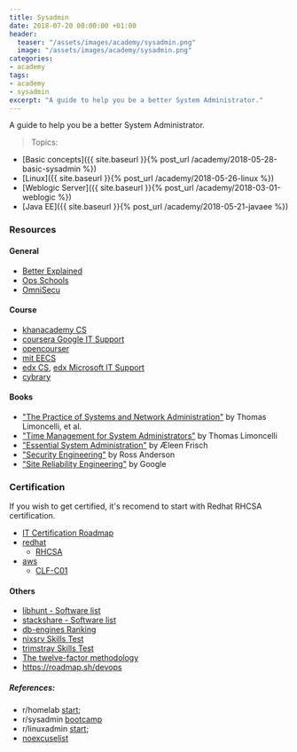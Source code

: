 ```yaml
---
title: Sysadmin
date: 2018-07-20 00:00:00 +01:00
header:
  teaser: "/assets/images/academy/sysadmin.png"
  image: "/assets/images/academy/sysadmin.png"
categories:
- academy
tags:
- academy
- sysadmin
excerpt: "A guide to help you be a better System Administrator."
---
```


A guide to help you be a better System Administrator.

> Topics:
* [Basic concepts]({{ site.baseurl }}{% post_url /academy/2018-05-28-basic-sysadmin %})
* [Linux]({{ site.baseurl }}{% post_url /academy/2018-05-26-linux %})
* [Weblogic Server]({{ site.baseurl }}{% post_url /academy/2018-03-01-weblogic %})
* [Java EE]({{ site.baseurl }}{% post_url /academy/2018-05-21-javaee %})

### Resources

#### General
* [Better Explained](https://betterexplained.com/archives/)
* [Ops Schools](http://www.opsschool.org/en/latest/)
* [OmniSecu](http://www.omnisecu.com/knowledge.php)

#### Course
* [khanacademy CS](https://www.khanacademy.org/computing/computer-science)
* [coursera Google IT Support](https://www.coursera.org/specializations/google-it-support)
* [opencourser](https://opencourser.com/)
* [mit EECS](https://ocw.mit.edu/courses/electrical-engineering-and-computer-science/)
* [edx CS](https://www.edx.org/course/subject/computer-science), [edx Microsoft IT Support](https://www.edx.org/microsoft-professional-program-it-support)
* [cybrary](https://www.cybrary.it/catalog/)

#### Books
* ["The Practice of Systems and Network Administration"](https://www.amazon.com/dp/0321919165/) by Thomas Limoncelli, et al.
* ["Time Management for System Administrators"](https://www.amazon.com/dp/0596007833/) by Thomas Limoncelli
* ["Essential System Administration"](https://www.amazon.com/dp/0596003439/) by Æleen Frisch
* ["Security Engineering"](http://www.cl.cam.ac.uk/~rja14/book.html) by Ross Anderson
* ["Site Reliability Engineering"](https://landing.google.com/sre/book/index.html) by Google

### Certification

If you wish to get certified, it's recomend to start with Redhat RHCSA certification.

* [IT Certification Roadmap](https://certification.comptia.org/docs/default-source/downloadablefiles/it-certification-roadmap)
* [redhat](https://www.redhat.com/en/services/certifications)
  * [RHCSA](https://www.redhat.com/en/services/certification/rhcsa)
* [aws](https://aws.amazon.com/certification/)
  * [CLF-C01](https://aws.amazon.com/certification/certified-cloud-practitioner/)

#### Others
  * [libhunt - Software list](https://sysadmin.libhunt.com/)
  * [stackshare - Software list](https://stackshare.io/)
  * [db-engines Ranking](https://db-engines.com/en/ranking)
  * [nixsrv Skills Test](https://docs.google.com/spreadsheets/d/1FBr20VIOePQH2aAH2a_6irvdB1NOTHZaD8U5e2MOMiw/pub?output=html)
  * [trimstray Skills Test](https://github.com/trimstray/test-your-sysadmin-skills)
  * [The twelve-factor methodology](https://12factor.net/)
  * https://roadmap.sh/devops

##### References:
  * r/homelab [start](https://www.reddit.com/r/homelab/comments/3jfob4/new_to_homelabs_start_here/);
  * r/sysadmin [bootcamp](https://www.reddit.com/r/sysadmin/wiki/bootcamp)
  * r/linuxadmin [start](https://www.reddit.com/r/linuxadmin/comments/2s924h/how_did_you_get_your_start/cnnw1ma);
  * [noexcuselist](http://noexcuselist.com/)
